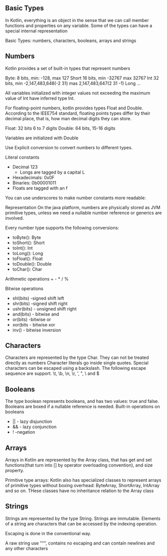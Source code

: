 Basic Types
- 
In Kotlin, everything is an object in the sense that we can call member functions and properties
on any variable. Some of the types can have a special internal representation

Basic Types: numbers, characters, booleans, arrays and strings

Numbers
-
Kotlin provides a set of built-in types that represent numbers

Byte: 8 bits, min: -128, max 127
Short 16 bits, min -32767 max 32767
Int 32 bits, min -2,147,483,648(-2 31) mas 2,147,483,647(2 31 -1) 
Long ...

All variables initialized with integer values not exceeding the maximum value of Int have 
inferred type Int.

For floating-point numbers, kotlin provides types Float and Double. According to the IEEE754 standard,
floating points types differ by their decimal place, that is, how man decimal digits they can store. 

Float: 32 bits 6 to 7 digits
Double: 64 bits, 15-16 digits

Variables are initialized with Double

Use Explicit conversion to convert numbers to different types.

Literal constants
- Decimal 123
  - Longs are tagged by a capital L
- Hexadecimals: 0x0F
- Binaries: 0b00001011
- Floats are tagged with an f

You can use underscores to make number constants more readable:

Representation
On the java platform, numbers are physically stored as JVM primitive types, unless we need
a nullable number reference or generics are involved. 

Every number type supports the following conversions:

- toByte(): Byte
- toShort(): Short
- toInt(): Int
- toLong(): Long
- toFloat(): Float
- toDouble(): Double
- toChar(): Char

Arithmetic operations + - * / %

Bitwise operations
- shl(bits) -signed shift left
- shr(bits) -signed shift right
- ushr(bits) - unsigned shift right
- and(bits) - bitwise and
- or(bits) -bitwise or
- xor(bits - bitwise xor
- inv() - bitwise inversion

Characters
-
Characters are represented by the type Char. They can not be treated directly as numbers
Character literals go inside single quotes. Special characters can be escaped using a 
backslash. The following escape sequence are support. 
\t, \b, \n, \r, \', \", \\ and \$

Booleans
-
The type boolean represents booleans, and has two values: true and false. Booleans are boxed
if a nullable reference is needed.
Built-in operations on booleans 
- || - lazy disjunction
- && - lazy conjunction
- ! -negation


Arrays
- 
Arrays in Kotlin are represented by the Array class, that has get and set functions(that turn
into [] by operator overloading convention), and size property.

Primitive type arrays:
Kotlin also has specialized classes to represent arrays of primitive types without boxing 
overhead: ByteArray, ShortArray, IntArray and so on. THese classes have no inheritance relation
to the Array class

Strings
- 
Strings are represented by the type String. Strings are immutable. Elements of a string
are characters that can be accessed by the indexing operation.

Escaping is done in the conventional way. 

A raw string use """, contains no escaping and can contain newlines and any other characters